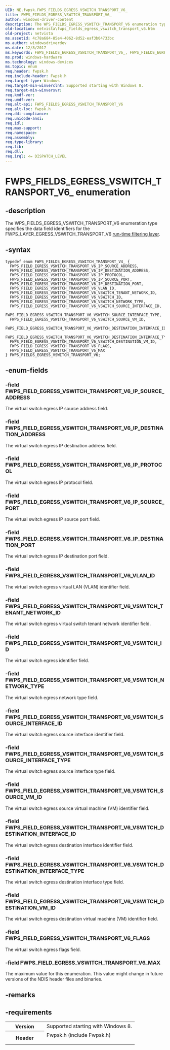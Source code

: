 ```yaml
---
UID: NE.fwpsk.FWPS_FIELDS_EGRESS_VSWITCH_TRANSPORT_V6_
title: FWPS_FIELDS_EGRESS_VSWITCH_TRANSPORT_V6_
author: windows-driver-content
description: The WPS_FIELDS_EGRESS_VSWITCH_TRANSPORT_V6 enumeration type specifies the data field identifiers for the FWPS_LAYER_EGRESS_VSWITCH_TRANSPORT_V6 run-time filtering layer.
old-location: netvista\fwps_fields_egress_vswitch_transport_v6.htm
old-project: netvista
ms.assetid: 4c78a684-85e4-4062-8d52-eaf3b04733bc
ms.author: windowsdriverdev
ms.date: 12/8/2017
ms.keywords: FWPS_FIELDS_EGRESS_VSWITCH_TRANSPORT_V6_, FWPS_FIELDS_EGRESS_VSWITCH_TRANSPORT_V6
ms.prod: windows-hardware
ms.technology: windows-devices
ms.topic: enum
req.header: fwpsk.h
req.include-header: Fwpsk.h
req.target-type: Windows
req.target-min-winverclnt: Supported starting with Windows 8.
req.target-min-winversvr: 
req.kmdf-ver: 
req.umdf-ver: 
req.alt-api: FWPS_FIELDS_EGRESS_VSWITCH_TRANSPORT_V6
req.alt-loc: fwpsk.h
req.ddi-compliance: 
req.unicode-ansi: 
req.idl: 
req.max-support: 
req.namespace: 
req.assembly: 
req.type-library: 
req.lib: 
req.dll: 
req.irql: <= DISPATCH_LEVEL
---
```


# FWPS_FIELDS_EGRESS_VSWITCH_TRANSPORT_V6_ enumeration



## -description
The WPS_FIELDS_EGRESS_VSWITCH_TRANSPORT_V6 enumeration type specifies the data field identifiers for the
  FWPS_LAYER_EGRESS_VSWITCH_TRANSPORT_V6 
  <a href="netvista.run_time_filtering_layer_identifiers">run-time filtering layer</a>.



## -syntax

````
typedef enum FWPS_FIELDS_EGRESS_VSWITCH_TRANSPORT_V4_ { 
  FWPS_FIELD_EGRESS_VSWITCH_TRANSPORT_V6_IP_SOURCE_ADDRESS,
  FWPS_FIELD_EGRESS_VSWITCH_TRANSPORT_V6_IP_DESTINATION_ADDRESS,
  FWPS_FIELD_EGRESS_VSWITCH_TRANSPORT_V6_IP_PROTOCOL,
  FWPS_FIELD_EGRESS_VSWITCH_TRANSPORT_V6_IP_SOURCE_PORT,
  FWPS_FIELD_EGRESS_VSWITCH_TRANSPORT_V6_IP_DESTINATION_PORT,
  FWPS_FIELD_EGRESS_VSWITCH_TRANSPORT_V6_VLAN_ID,
  FWPS_FIELD_EGRESS_VSWITCH_TRANSPORT_V6_VSWITCH_TENANT_NETWORK_ID,
  FWPS_FIELD_EGRESS_VSWITCH_TRANSPORT_V6_VSWITCH_ID,
  FWPS_FIELD_EGRESS_VSWITCH_TRANSPORT_V6_VSWITCH_NETWORK_TYPE,
  FWPS_FIELD_EGRESS_VSWITCH_TRANSPORT_V6_VSWITCH_SOURCE_INTERFACE_ID,
  FWPS_FIELD_EGRESS_VSWITCH_TRANSPORT_V6_VSWITCH_SOURCE_INTERFACE_TYPE,
  FWPS_FIELD_EGRESS_VSWITCH_TRANSPORT_V6_VSWITCH_SOURCE_VM_ID,
  FWPS_FIELD_EGRESS_VSWITCH_TRANSPORT_V6_VSWITCH_DESTINATION_INTERFACE_ID,
  FWPS_FIELD_EGRESS_VSWITCH_TRANSPORT_V6_VSWITCH_DESTINATION_INTERFACE_TYPE,
  FWPS_FIELD_EGRESS_VSWITCH_TRANSPORT_V6_VSWITCH_DESTINATION_VM_ID,
  FWPS_FIELD_EGRESS_VSWITCH_TRANSPORT_V6_FLAGS,
  FWPS_FIELD_EGRESS_VSWITCH_TRANSPORT_V6_MAX
} FWPS_FIELDS_EGRESS_VSWITCH_TRANSPORT_V6;
````


## -enum-fields

### -field FWPS_FIELD_EGRESS_VSWITCH_TRANSPORT_V6_IP_SOURCE_ADDRESS

The virtual switch egress IP source address field.


### -field FWPS_FIELD_EGRESS_VSWITCH_TRANSPORT_V6_IP_DESTINATION_ADDRESS

The virtual switch egress IP destination address field.


### -field FWPS_FIELD_EGRESS_VSWITCH_TRANSPORT_V6_IP_PROTOCOL

The virtual switch egress IP protocol  field.


### -field FWPS_FIELD_EGRESS_VSWITCH_TRANSPORT_V6_IP_SOURCE_PORT

The virtual switch egress IP source port field.


### -field FWPS_FIELD_EGRESS_VSWITCH_TRANSPORT_V6_IP_DESTINATION_PORT

The virtual switch egress IP destination port  field.


### -field FWPS_FIELD_EGRESS_VSWITCH_TRANSPORT_V6_VLAN_ID

The virtual switch egress virtual LAN (VLAN) identifier field.


### -field FWPS_FIELD_EGRESS_VSWITCH_TRANSPORT_V6_VSWITCH_TENANT_NETWORK_ID

The virtual switch egress virtual switch tenant network identifier field.


### -field FWPS_FIELD_EGRESS_VSWITCH_TRANSPORT_V6_VSWITCH_ID

The virtual switch egress identifier field.


### -field FWPS_FIELD_EGRESS_VSWITCH_TRANSPORT_V6_VSWITCH_NETWORK_TYPE

The virtual switch egress network type field.


### -field FWPS_FIELD_EGRESS_VSWITCH_TRANSPORT_V6_VSWITCH_SOURCE_INTERFACE_ID

The virtual switch egress source interface identifier field.


### -field FWPS_FIELD_EGRESS_VSWITCH_TRANSPORT_V6_VSWITCH_SOURCE_INTERFACE_TYPE

The virtual switch egress source interface type  field.


### -field FWPS_FIELD_EGRESS_VSWITCH_TRANSPORT_V6_VSWITCH_SOURCE_VM_ID

The virtual switch egress source virtual machine (VM) identifier  field.


### -field FWPS_FIELD_EGRESS_VSWITCH_TRANSPORT_V6_VSWITCH_DESTINATION_INTERFACE_ID

The virtual switch egress destination interface identifier field.


### -field FWPS_FIELD_EGRESS_VSWITCH_TRANSPORT_V6_VSWITCH_DESTINATION_INTERFACE_TYPE

The virtual switch egress destination interface type  field.


### -field FWPS_FIELD_EGRESS_VSWITCH_TRANSPORT_V6_VSWITCH_DESTINATION_VM_ID

The virtual switch egress destination virtual machine (VM) identifier  field.


### -field FWPS_FIELD_EGRESS_VSWITCH_TRANSPORT_V6_FLAGS

The virtual switch egress flags field.


### -field FWPS_FIELD_EGRESS_VSWITCH_TRANSPORT_V6_MAX

The maximum value for this enumeration. This value might change in future versions of the NDIS header files and binaries.


## -remarks


## -requirements
<table>
<tr>
<th width="30%">
Version

</th>
<td width="70%">
Supported starting with Windows 8.

</td>
</tr>
<tr>
<th width="30%">
Header

</th>
<td width="70%">
<dl>
<dt>Fwpsk.h (include Fwpsk.h)</dt>
</dl>
</td>
</tr>
</table>
